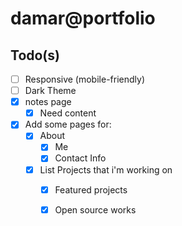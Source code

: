 # damar@portfolio

## Todo(s)

- [ ] Responsive (mobile-friendly)
- [ ] Dark Theme
- [x] notes page
  - [x] Need content
- [x] Add some pages for:
  - [x] About
    - [x] Me
    - [x] Contact Info
  - [x] List Projects that i'm working on
    - [x] Featured projects
    - [x] Open source works

